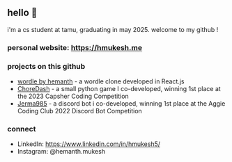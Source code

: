 ## hello 👋
i'm a cs student at tamu, graduating in may 2025. welcome to my github !

### personal website: https://hmukesh.me

### projects on this github
- [wordle by hemanth](http://github.com/hmukesh5/wordle-clone) - a wordle clone developed in React.js
- [ChoreDash](https://github.com/prknezek/ChoreDash) - a small python game I co-developed, winning 1st place at the 2023 Capsher Coding Competition
- [Jerma985](https://github.com/prknezek/Jerma985Bot) - a discord bot i co-developed, winning 1st place at the Aggie Coding Club 2022 Discord Bot Competition

### connect  
- LinkedIn: https://www.linkedin.com/in/hmukesh5/
- Instagram: @hemanth.mukesh
